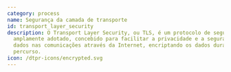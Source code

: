 ```yaml
---
category: process
name: Segurança da camada de transporte
id: transport_layer_security
description: O Transport Layer Security, ou TLS, é um protocolo de segurança
  amplamente adotado, concebido para facilitar a privacidade e a segurança dos
  dados nas comunicações através da Internet, encriptando os dados durante o seu
  percurso.
icon: /dtpr-icons/encrypted.svg
---
```

